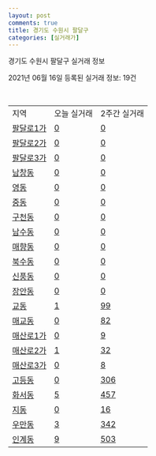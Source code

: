 ```yaml
---
layout: post
comments: true
title: 경기도 수원시 팔달구
categories: [실거래가]
---
```


경기도 수원시 팔달구 실거래 정보

2021년 06월 16일 등록된 실거래 정보: 19건

<script type="text/javascript">
  google.charts.load('current', {'packages':['corechart']});
  google.charts.setOnLoadCallback(drawChart);

  function drawChart() {
    var data = google.visualization.arrayToDataTable([['거래일', '매매', '전월세', '전매'], ['2021-02', 174, 271, 62], ['2021-03', 172, 279, 39], ['2021-04', 107, 288, 30], ['2021-05', 158, 183, 40], ['2021-06', 11, 37, 3]]);

    var options = {
      title: '최근 유형별 거래량 추이',
      legend: { position: 'bottom' }
    };

    var chart = new google.visualization.LineChart(document.getElementById('columnchart_material'));
    chart.draw(data, (options));
  }
</script>

<div id="columnchart_material" style="width: 450px; margin-left: -35px"></div>
<br>
<table class="sortable">
  <tr>
    <td>지역</td>
    <td>오늘 실거래</td>
    <td>2주간 실거래</td>
  </tr>

  
  <tr class="item">
    <td><a href="4111512000.html">팔달로1가</a></td>
    <td><a href="4111512000.html">0</a></td>
    <td><a href="4111512000.html">0</a></td>
  </tr>
    

  <tr class="item">
    <td><a href="4111512100.html">팔달로2가</a></td>
    <td><a href="4111512100.html">0</a></td>
    <td><a href="4111512100.html">0</a></td>
  </tr>
    

  <tr class="item">
    <td><a href="4111512200.html">팔달로3가</a></td>
    <td><a href="4111512200.html">0</a></td>
    <td><a href="4111512200.html">0</a></td>
  </tr>
    

  <tr class="item">
    <td><a href="4111512300.html">남창동</a></td>
    <td><a href="4111512300.html">0</a></td>
    <td><a href="4111512300.html">0</a></td>
  </tr>
    

  <tr class="item">
    <td><a href="4111512400.html">영동</a></td>
    <td><a href="4111512400.html">0</a></td>
    <td><a href="4111512400.html">0</a></td>
  </tr>
    

  <tr class="item">
    <td><a href="4111512500.html">중동</a></td>
    <td><a href="4111512500.html">0</a></td>
    <td><a href="4111512500.html">0</a></td>
  </tr>
    

  <tr class="item">
    <td><a href="4111512600.html">구천동</a></td>
    <td><a href="4111512600.html">0</a></td>
    <td><a href="4111512600.html">0</a></td>
  </tr>
    

  <tr class="item">
    <td><a href="4111512700.html">남수동</a></td>
    <td><a href="4111512700.html">0</a></td>
    <td><a href="4111512700.html">0</a></td>
  </tr>
    

  <tr class="item">
    <td><a href="4111512800.html">매향동</a></td>
    <td><a href="4111512800.html">0</a></td>
    <td><a href="4111512800.html">0</a></td>
  </tr>
    

  <tr class="item">
    <td><a href="4111512900.html">북수동</a></td>
    <td><a href="4111512900.html">0</a></td>
    <td><a href="4111512900.html">0</a></td>
  </tr>
    

  <tr class="item">
    <td><a href="4111513000.html">신풍동</a></td>
    <td><a href="4111513000.html">0</a></td>
    <td><a href="4111513000.html">0</a></td>
  </tr>
    

  <tr class="item">
    <td><a href="4111513100.html">장안동</a></td>
    <td><a href="4111513100.html">0</a></td>
    <td><a href="4111513100.html">0</a></td>
  </tr>
    

  <tr class="item">
    <td><a href="4111513200.html">교동</a></td>
    <td><a href="4111513200.html">1</a></td>
    <td><a href="4111513200.html">99</a></td>
  </tr>
    

  <tr class="item">
    <td><a href="4111513300.html">매교동</a></td>
    <td><a href="4111513300.html">0</a></td>
    <td><a href="4111513300.html">82</a></td>
  </tr>
    

  <tr class="item">
    <td><a href="4111513400.html">매산로1가</a></td>
    <td><a href="4111513400.html">0</a></td>
    <td><a href="4111513400.html">9</a></td>
  </tr>
    

  <tr class="item">
    <td><a href="4111513500.html">매산로2가</a></td>
    <td><a href="4111513500.html">1</a></td>
    <td><a href="4111513500.html">32</a></td>
  </tr>
    

  <tr class="item">
    <td><a href="4111513600.html">매산로3가</a></td>
    <td><a href="4111513600.html">0</a></td>
    <td><a href="4111513600.html">8</a></td>
  </tr>
    

  <tr class="item">
    <td><a href="4111513700.html">고등동</a></td>
    <td><a href="4111513700.html">0</a></td>
    <td><a href="4111513700.html">306</a></td>
  </tr>
    

  <tr class="item">
    <td><a href="4111513800.html">화서동</a></td>
    <td><a href="4111513800.html">5</a></td>
    <td><a href="4111513800.html">457</a></td>
  </tr>
    

  <tr class="item">
    <td><a href="4111513900.html">지동</a></td>
    <td><a href="4111513900.html">0</a></td>
    <td><a href="4111513900.html">16</a></td>
  </tr>
    

  <tr class="item">
    <td><a href="4111514000.html">우만동</a></td>
    <td><a href="4111514000.html">3</a></td>
    <td><a href="4111514000.html">342</a></td>
  </tr>
    

  <tr class="item">
    <td><a href="4111514100.html">인계동</a></td>
    <td><a href="4111514100.html">9</a></td>
    <td><a href="4111514100.html">503</a></td>
  </tr>
    


</table>


    
